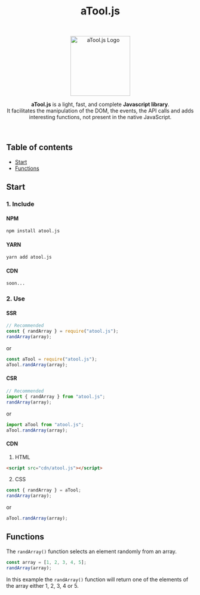 <h1 align="center">aTool.js</h1>

<br>

<p align="center">
  <a href="#">
    <img src="https://elliot-sutton.com/src/img/atool.js.png" alt="aTool.js Logo" width="160">
  </a>
</p>

<p align="center">
  <strong>aTool.js</strong> is a light, fast, and complete <strong>Javascript library</strong>.
  <br>
  It facilitates the manipulation of the DOM, the events, the API calls and adds interesting functions, not present in the native JavaScript.
</p>

<br>

## Table of contents

- [Start](#start)
- [Functions](#functions)

## Start

### 1. Include

#### NPM

```sh
npm install atool.js
```

#### YARN

```sh
yarn add atool.js
```

#### CDN

```sh
soon...
```

### 2. Use

#### SSR

```js
// Recommended
const { randArray } = require("atool.js");
randArray(array);
```

or

```js
const aTool = require("atool.js");
aTool.randArray(array);
```

#### CSR

```js
// Recommended
import { randArray } from "atool.js";
randArray(array);
```

or

```js
import aTool from "atool.js";
aTool.randArray(array);
```

#### CDN

1. HTML

```html
<script src="cdn/atool.js"></script>
```

2. CSS

```js
const { randArray } = aTool;
randArray(array);
```

or

```js
aTool.randArray(array);
```

## Functions

The `randArray()` function selects an element randomly from an array.

```js
const array = [1, 2, 3, 4, 5];
randArray(array);
```

In this example the `randArray()` function will return one of the elements of the array either 1, 2, 3, 4 or 5.
